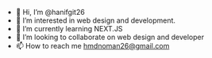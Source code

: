 - 👋 Hi, I’m @hanifgit26
- 👀 I’m interested in web design and development.
- 🌱 I’m currently learning NEXT.JS
- 💞️ I’m looking to collaborate on web design and developer
- 📫 How to reach me hmdnoman26@gmail.com

